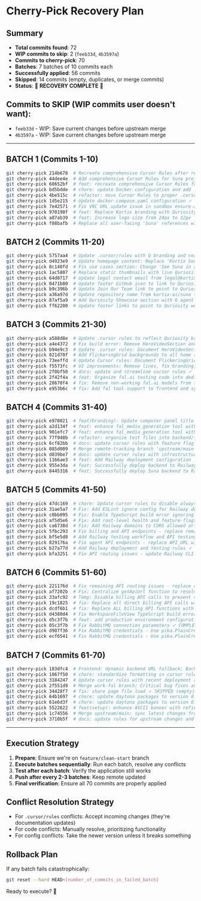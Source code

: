 # Cherry-Pick Recovery Plan

## Summary
- **Total commits found**: 72
- **WIP commits to skip**: 2 (`feeb33d`, `4b3597a`)
- **Commits to cherry-pick**: 70
- **Batches**: 7 batches of 10 commits each
- **Successfully applied**: 56 commits
- **Skipped**: 14 commits (empty, duplicates, or merge commits)
- **Status**: 🎉 **RECOVERY COMPLETE** 🎉

## Commits to SKIP (WIP commits user doesn't want):
- `feeb33d` - WIP: Save current changes before upstream merge  
- `4b3597a` - WIP: Save current changes before upstream merge

---

## BATCH 1 (Commits 1-10)
```bash
git cherry-pick 214b678  # Recreate comprehensive Cursor Rules after reset ✓ COMPLETED
git cherry-pick 44dee4e  # Add comprehensive Cursor Rules for Suna project ✓ COMPLETED
git cherry-pick 68652bf  # feat: recreate comprehensive Cursor Rules for Suna AI agent platform ✓ SKIPPED (empty)
git cherry-pick bd5bdde  # chore: update Docker configuration and add .dockerignore files ✓ COMPLETED
git cherry-pick 4be515c  # refactor: move Cursor Rules to proper .cursor/rules directory ✓ COMPLETED
git cherry-pick 1d5e215  # Update docker-compose.yaml configuration ✓ COMPLETED
git cherry-pick 7e42571  # Fix VNC URL update issue in sandbox ensure-active endpoint ✓ COMPLETED
git cherry-pick 970198f  # feat: Replace Kortix branding with Quriosity logo and update all references ✓ COMPLETED
git cherry-pick a87ab39  # feat: Increase logo size from 24px to 32px for better visibility ✓ COMPLETED
git cherry-pick f88bafb  # Replace all user-facing 'Suna' references with 'Q' ✓ COMPLETED
```

## BATCH 2 (Commits 11-20)
```bash
git cherry-pick 5757aa4  # Update .cursor/rules with Q branding and correct Docker compose commands ✓ COMPLETED
git cherry-pick d4923e9  # Update homepage content: Replace 'Kortix Suna' with 'Q' ✓ COMPLETED
git cherry-pick 8c140fd  # Fix use cases section: Change 'See Suna in action' to 'See Q in action' ✓ COMPLETED
git cherry-pick 1ac5807  # Replace static thumbnails with live Quriosity website screenshots ✓ COMPLETED
git cherry-pick 64d0717  # Update legal contact email from legal@kortixai.com to info@quriosity.com.au ✓ COMPLETED
git cherry-pick 0471b80  # Update footer GitHub icon to link to Quriosity website ✓ COMPLETED
git cherry-pick b9c396b  # Update Join Our Team link to point to Quriosity website ✓ COMPLETED
git cherry-pick a36a97d  # Update repository name from kortix-ai/suna to Quriosity/Q ✓ COMPLETED
git cherry-pick 87af5a9  # Add Quriosity Showcase section with 6 agent cards ✓ COMPLETED
git cherry-pick ff62200  # Update footer links to point to Quriosity website ✓ COMPLETED
```

## BATCH 3 (Commits 21-30)
```bash
git cherry-pick a588d8e  # Update .cursor rules to reflect Quriosity branding and new showcase section ✓ COMPLETED
git cherry-pick a4e4372  # Fix build error: Remove HeroVideoSection and reduce showcase padding ✓ COMPLETED
git cherry-pick b94e9c3  # Update .cursor rules: Document HeroVideoSection removal and layout optimizations ✓ COMPLETED
git cherry-pick 021d70f  # Add FlickeringGrid backgrounds to all home sections ✓ COMPLETED
git cherry-pick 73eeffd  # Update Cursor rules: Document FlickeringGrid patterns and divider removal standards ✓ COMPLETED
git cherry-pick f5573fc  # UI improvements: Remove lines, fix branding, improve layouts ✓ COMPLETED
git cherry-pick 2f0bf50  # docs: update and streamline cursor rules ✓ COMPLETED
git cherry-pick 2f42f4a  # feat: Organize fal.ai testing code into dedicated backend/fal_testing directory ✓ COMPLETED
git cherry-pick 28670f4  # fix: Remove non-working fal.ai models from test scripts and frontend selector ✓ COMPLETED
git cherry-pick e953b6c  # fix: Add fal tool support to frontend and system prompt ✓ COMPLETED
```

## BATCH 4 (Commits 31-40)
```bash
git cherry-pick e978021  # feat(branding): Update computer panel title from Suna to Q ✓ COMPLETED
git cherry-pick a2d134f  # feat: enhance fal_media_generation tool with improved error handling ✓ COMPLETED
git cherry-pick 901efc7  # feat: enhance fal_media_generation tool with improved error handling ✓ COMPLETED
git cherry-pick 77f948b  # refactor: organize test files into backend/tests directory ✓ COMPLETED
git cherry-pick 6cf82bb  # docs: update cursor rules with feature flag management and troubleshooting ✓ COMPLETED
git cherry-pick 085d009  # Merge remote-tracking branch 'upstream/main' into sync-upstream-changes ✓ SKIPPED (merge commit)
git cherry-pick d839be7  # docs: update cursor rules with infrastructure improvements and troubleshooting guide ✓ COMPLETED
git cherry-pick 1166ae3  # feat: Add Railway deployment configuration ✓ COMPLETED
git cherry-pick 955e3da  # feat: Successfully deploy backend to Railway ✓ COMPLETED
git cherry-pick 8445316  # feat: Successfully deploy Suna backend to Railway with full functionality ✓ COMPLETED
```

## BATCH 5 (Commits 41-50)
```bash
git cherry-pick 47dc169  # chore: Update cursor rules to disable alwaysApply flag ✓ COMPLETED
git cherry-pick 31ae5a7  # Fix: Add ESLint ignore config for Railway deployment ✓ COMPLETED
git cherry-pick c0bb095  # Fix: Enable TypeScript build error ignoring and update deprecated config ✓ COMPLETED
git cherry-pick af5d5e6  # Fix: Add root-level health and feature-flags endpoints for frontend compatibility ✓ COMPLETED
git cherry-pick ca6738d  # Fix: Add Railway domains to CORS allowed origins ✓ COMPLETED
git cherry-pick 5fbc293  # Fix billing and API endpoints - replace remaining API_URL with getApiUrl() helper ✓ COMPLETED
git cherry-pick bf5e5d8  # Add Railway testing workflow and API testing script ✓ COMPLETED
git cherry-pick 829176a  # Fix agent API endpoints - replace API_URL with getApiUrl helper in agents utils ✓ COMPLETED
git cherry-pick b27a77d  # Add Railway deployment and testing rules ✓ COMPLETED
git cherry-pick bfa3251  # Fix API routing issues - update Railway CLI commands to use npx ✓ COMPLETED
```

## BATCH 6 (Commits 51-60)
```bash
git cherry-pick 221176d  # Fix remaining API routing issues - replace all API_URL with getApiUrl() helper ✓ COMPLETED
git cherry-pick af7202b  # Fix: Centralize getApiUrl function to resolve 404 API routing issues ✓ COMPLETED
git cherry-pick 33afc92  # Temp: Disable billing API calls to prevent 404 errors ✓ COMPLETED
git cherry-pick 19c1825  # fix: Replace all direct billing API calls with mocks to prevent 404 errors ✓ COMPLETED
git cherry-pick dcdf6b1  # fix: Replace ALL billing API functions with mocks ✓ COMPLETED
git cherry-pick d4380d4  # Fix WorkspaceFileView TypeScript build error ✓ COMPLETED
git cherry-pick d5c3f7b  # feat: add production environment configuration for backend and frontend ✓ COMPLETED
git cherry-pick 05c3f7b  # Fix RabbitMQ connection parameters ✓ COMPLETED
git cherry-pick d907f36  # Fix RabbitMQ credentials - Use pika.PlainCredentials instead of dict ✓ COMPLETED
git cherry-pick ecf6541  # Fix RabbitMQ credentials - Use pika.PlainCredentials instead of dict ✓ SKIPPED (duplicate)
```

## BATCH 7 (Commits 61-70)
```bash
git cherry-pick 183dfc4  # Frontend: dynamic backend URL fallback; Backend: allow Railway wildcard CORS ✓ COMPLETED
git cherry-pick 1067f50  # chore: standardize formatting in cursor rules ✓ SKIPPED (empty)
git cherry-pick 3184247  # Update cursor rules with recent deployment and troubleshooting improvements ✓ COMPLETED
git cherry-pick 2f551d9  # Merge work-fal branch: Critical bug fixes and deployment improvements ✓ SKIPPED (merge commit)
git cherry-pick 34428f7  # fix: share page file load ✓ SKIPPED (empty)
git cherry-pick 64b1697  # chore: update daytona packages to version 0.21.0a1 and 0.21.0a4 ✓ COMPLETED
git cherry-pick 61e6d3f  # chore: update daytona packages to version 0.21.0 ✓ COMPLETED
git cherry-pick 5522622  # feat(setup): enhance ASCII banner with refined Quriosity Q ✓ COMPLETED
git cherry-pick 1c74556  # Merge upstream/main: sync latest changes from kortix-ai/suna ✓ SKIPPED (merge commit)
git cherry-pick 3710b5f  # docs: update rules for upstream changes and split testing docs ✓ COMPLETED
```

---

## Execution Strategy

1. **Prepare**: Ensure we're on `feature/clean-start` branch
2. **Execute batches sequentially**: Run each batch, resolve any conflicts
3. **Test after each batch**: Verify the application still works
4. **Push after every 2-3 batches**: Keep remote updated
5. **Final verification**: Ensure all 70 commits are properly applied

## Conflict Resolution Strategy

- For `.cursor/rules` conflicts: Accept incoming changes (they're documentation updates)
- For code conflicts: Manually resolve, prioritizing functionality
- For config conflicts: Take the newer version unless it breaks something

## Rollback Plan

If any batch fails catastrophically:
```bash
git reset --hard HEAD~[number_of_commits_in_failed_batch]
```

Ready to execute? 🚀 